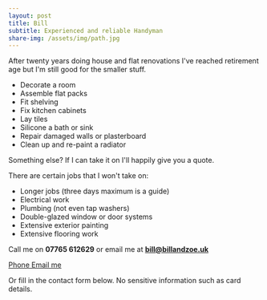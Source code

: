 ```yaml
---
layout: post
title: Bill
subtitle: Experienced and reliable Handyman
share-img: /assets/img/path.jpg
---
```


After twenty years doing house and flat renovations I've reached retirement age but I'm still good for the smaller stuff.

 - Decorate a room
 - Assemble flat packs
 - Fit shelving
 - Fix kitchen cabinets
 - Lay tiles
 - Silicone a bath or sink
 - Repair damaged walls or plasterboard
 - Clean up and re-paint a radiator
 
Something else? If I can take it on I'll happily give you a quote.

There are certain jobs that I won't take on:
  - Longer jobs (three days maximum is a guide) 
  - Electrical work
  - Plumbing (not even tap washers)
  - Double-glazed window or door systems
  - Extensive exterior painting
  - Extensive flooring work  

Call me on **07765 612629** or email me at **bill@billandzoe.uk**

<a href="tel:643643636363}" title="Call me on 53535353535">
    <span class="fa-stack fa-lg" aria-hidden="true">
    <i class="fas fa-circle fa-stack-2x"></i>
    <i class="fas fa-phone fa-stack-1x fa-inverse"></i>
    </span>
    <span class="sr-only">Phone</span>
</a><a href="mailto:bill@billandzoe.uk" title="Email me at bill@billandzoe.uk">
      <span class="fa-stack fa-lg" aria-hidden="true">
        <i class="fas fa-circle fa-stack-2x"></i>
        <i class="fas fa-envelope fa-stack-1x fa-inverse"></i>
      </span>
      <span class="sr-only">Email me</span>
</a>

Or fill in the contact form below. No sensitive information such as card details.



